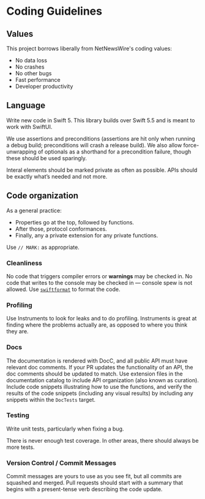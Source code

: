 # Coding Guidelines

## Values

This project borrows liberally from NetNewsWire's coding values:

* No data loss
* No crashes
* No other bugs
* Fast performance
* Developer productivity

## Language

Write new code in Swift 5. This library builds over Swift 5.5 and is meant to work with SwiftUI.

We use assertions and preconditions (assertions are hit only when running a debug build; preconditions will crash a release build). We also allow force-unwrapping of optionals as a shorthand for a precondition failure, though these should be used sparingly.

Interal elements should be marked private as often as possible. APIs should be exactly what’s needed and not more.

## Code organization

As a general practice:

* Properties go at the top, followed by functions.
* After those, protocol conformances.
* Finally, any a private extension for any private functions.

Use `// MARK:` as appropriate.

### Cleanliness

No code that triggers compiler errors or **warnings** may be checked in.
No code that writes to the console may be checked in — console spew is not allowed.
Use [`swiftformat`](https://github.com/nicklockwood/SwiftFormat) to format the code.

### Profiling

Use Instruments to look for leaks and to do profiling. Instruments is great at finding where the problems actually are, as opposed to where you think they are.

### Docs

The documentation is rendered with DocC, and all public API must have relevant doc comments.
If your PR updates the functionality of an API, the doc comments should be updated to match.
Use extension files in the documentation catalog to include API organization (also known as curation).
Include code snippets illustrating how to use the functions, and verify the results of the code snippets (including any visual results) by including any snippets within the `DocTests` target.

### Testing

Write unit tests, particularly when fixing a bug.

There is never enough test coverage. In other areas, there should always be more tests.

### Version Control / Commit Messages

Commit messages are yours to use as you see fit, but all commits are squashed and merged.
Pull requests should start with a summary that begins with a present-tense verb describing the code update.
